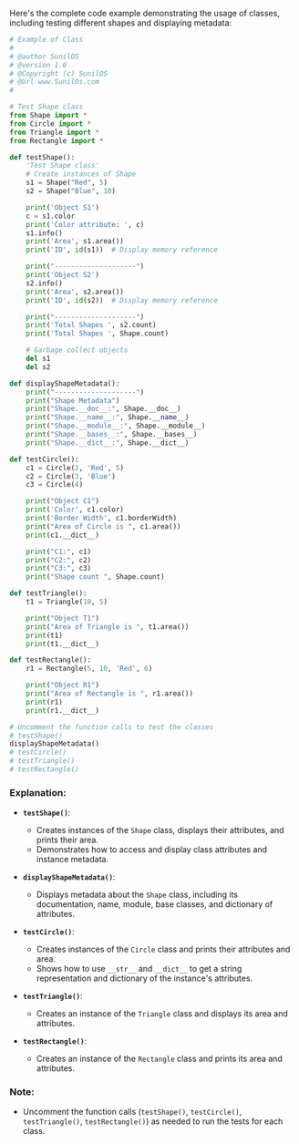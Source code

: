 Here's the complete code example demonstrating the usage of classes, including testing different shapes and displaying metadata:

```python
# Example of Class 
#
# @author SunilOS  
# @version 1.0
# @Copyright (c) SunilOS  
# @Url www.SunilOs.com
#

# Test Shape class
from Shape import *
from Circle import *
from Triangle import *
from Rectangle import *

def testShape():
    'Test Shape class'
    # Create instances of Shape 
    s1 = Shape("Red", 5)
    s2 = Shape("Blue", 10)

    print('Object S1')
    c = s1.color
    print('Color attribute: ', c)
    s1.info()
    print('Area', s1.area())
    print('ID', id(s1))  # Display memory reference 

    print("--------------------")
    print('Object S2')
    s2.info()
    print('Area', s2.area())
    print('ID', id(s2))  # Display memory reference

    print("--------------------")    
    print('Total Shapes ', s2.count)
    print('Total Shapes ', Shape.count)

    # Garbage collect objects
    del s1
    del s2

def displayShapeMetadata():
    print("--------------------")
    print("Shape Metadata")
    print("Shape.__doc__:", Shape.__doc__)
    print("Shape.__name__:", Shape.__name__)
    print("Shape.__module__:", Shape.__module__)
    print("Shape.__bases__:", Shape.__bases__)
    print("Shape.__dict__:", Shape.__dict__)

def testCircle():
    c1 = Circle(2, 'Red', 5)
    c2 = Circle(3, 'Blue')
    c3 = Circle(4)

    print("Object C1")
    print('Color', c1.color)
    print('Border Width', c1.borderWidth)
    print("Area of Circle is ", c1.area())
    print(c1.__dict__)

    print("C1:", c1)
    print("C2:", c2)
    print("C3:", c3)
    print("Shape count ", Shape.count)    

def testTriangle():
    t1 = Triangle(10, 5)

    print("Object T1")
    print("Area of Triangle is ", t1.area())
    print(t1)
    print(t1.__dict__)

def testRectangle():
    r1 = Rectangle(5, 10, 'Red', 6)

    print("Object R1")
    print("Area of Rectangle is ", r1.area())
    print(r1)
    print(r1.__dict__)

# Uncomment the function calls to test the classes
# testShape()
displayShapeMetadata()
# testCircle()
# testTriangle()
# testRectangle()
```

### Explanation:

- **`testShape()`**: 
  - Creates instances of the `Shape` class, displays their attributes, and prints their area.
  - Demonstrates how to access and display class attributes and instance metadata.

- **`displayShapeMetadata()`**: 
  - Displays metadata about the `Shape` class, including its documentation, name, module, base classes, and dictionary of attributes.

- **`testCircle()`**: 
  - Creates instances of the `Circle` class and prints their attributes and area.
  - Shows how to use `__str__` and `__dict__` to get a string representation and dictionary of the instance's attributes.

- **`testTriangle()`**: 
  - Creates an instance of the `Triangle` class and displays its area and attributes.

- **`testRectangle()`**: 
  - Creates an instance of the `Rectangle` class and prints its area and attributes.

### Note:
- Uncomment the function calls (`testShape()`, `testCircle()`, `testTriangle()`, `testRectangle()`) as needed to run the tests for each class.
